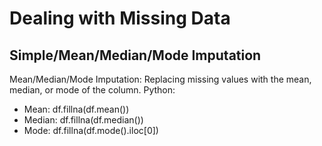 # Dealing with Missing Data

## Simple/Mean/Median/Mode Imputation
Mean/Median/Mode Imputation: Replacing missing values with the mean, median, or mode of the column.
Python:
* Mean: df.fillna(df.mean())
* Median: df.fillna(df.median())
* Mode: df.fillna(df.mode().iloc[0])
